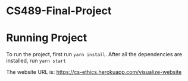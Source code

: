 # CS489-Final-Project

# Running Project
  
  To run the project, first run ```yarn install```. After all the dependencies are installed, run ```yarn start```

  The website URL is: https://cs-ethics.herokuapp.com/visualize-website
